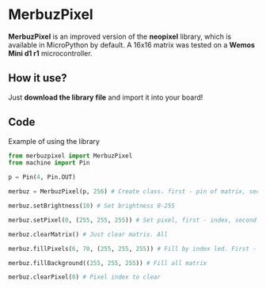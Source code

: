 # MerbuzPixel

**MerbuzPixel** is an improved version of the **neopixel** library, which is available in MicroPython by default. A 16x16 matrix was tested on a **Wemos Mini d1 r1** microcontroller.

## How it use?

Just **download the library file** and import it into your board!

## Code

Example of using the library

```python
from merbuzpixel import MerbuzPixel
from machine import Pin

p = Pin(4, Pin.OUT)

merbuz = MerbuzPixel(p, 256) # Create class. first - pin of matrix, second - count of leds

merbuz.setBrightness(10) # Set brightness 0-255

merbuz.setPixel(0, (255, 255, 255)) # Set pixel, first - index, second - tuple of RGB

merbuz.clearMatrix() # Just clear matrix. All

merbuz.fillPixels(6, 70, (255, 255, 255)) # Fill by index led. First - index of first led, second - index of second led, third - tuple of RGB

merbuz.fillBackground((255, 255, 255)) # Fill all matrix

merbuz.clearPixel(0) # Pixel index to clear
```





